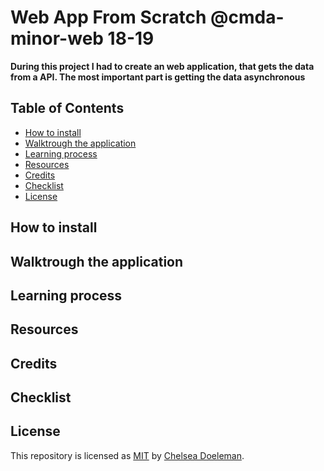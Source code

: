 # Web App From Scratch @cmda-minor-web 18-19

**During this project I had to create an web application, that gets the data from a API. The most important part is getting the data asynchronous**

<!-- Add a nice image here at the end of the week, showing off your shiny frontend 📸 -->

## Table of Contents
* [How to install](#how-to-install) 
* [Walktrough the application](#walk-trough-the-application) 
* [Learning process](#learning-process)
* [Resources](#resources)
* [Credits](#credits)
* [Checklist](#checklist)
* [License](#license)

## How to install

## Walktrough the application

## Learning process

## Resources

## Credits

## Checklist

## License
This repository is licensed as [MIT](LICENSE) by [Chelsea Doeleman](https://github.com/chelseadoeleman).
